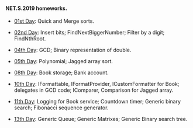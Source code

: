 
#### NET.S.2019 homeworks.

- [01st Day](https://github.com/deNoor/NET.S.2019.Dremliug/tree/master/NET.S.2019.Dremliug.01): Quick and Merge sorts.

- [02nd Day](https://github.com/deNoor/NET.S.2019.Dremliug/tree/master/NET.S.2019.Dremliug.02): Insert bits; FindNextBiggerNumber; Filter by a digit; FindNthRoot.

- [04th Day](https://github.com/deNoor/NET.S.2019.Dremliug/tree/master/NET.S.2019.Dremliug.04): GCD; Binary representation of double.

- [05th Day](https://github.com/deNoor/NET.S.2019.Dremliug/tree/master/NET.S.2019.Dremliug.05): Polynomial; Jagged array sort.

- [08th Day](https://github.com/deNoor/NET.S.2019.Dremliug/tree/master/NET.S.2019.Dremliug.08): Book storage; Bank account.

- [10th Day](https://github.com/deNoor/NET.S.2019.Dremliug/tree/master/NET.S.2019.Dremliug.10): IFormattable, IFormatProvider, ICustomFormatter for Book; delegates in GCD code; IComparer, Comparison for Jagged array.

- [11th Day](https://github.com/deNoor/NET.S.2019.Dremliug/tree/master/NET.S.2019.Dremliug.11): Logging for Book service; Countdown timer; Generic binary search; Fibonacci sequence generator.

- [13th Day](https://github.com/deNoor/NET.S.2019.Dremliug/tree/master/NET.S.2019.Dremliug.13): Generic Queue; Generic Matrixes; Generic Binary search tree.
